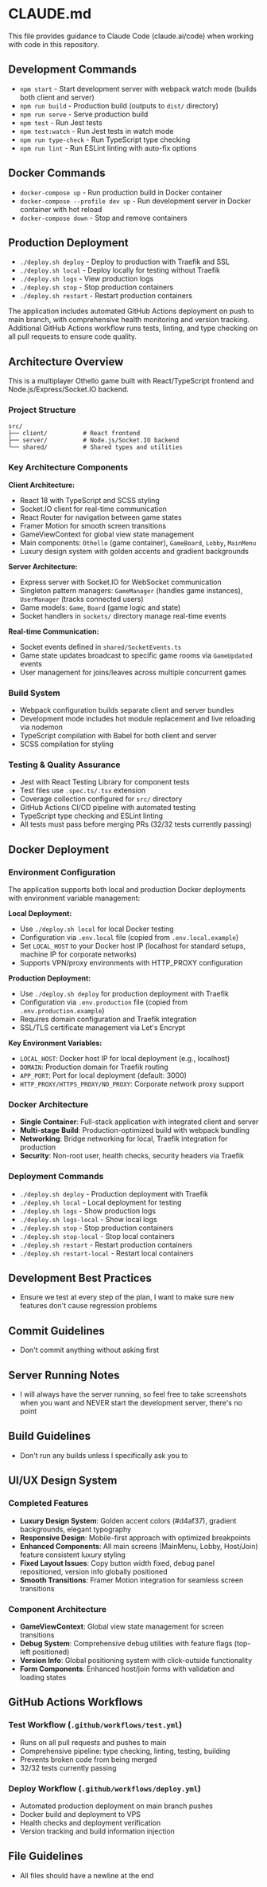 # CLAUDE.md

This file provides guidance to Claude Code (claude.ai/code) when working with code in this repository.

## Development Commands

- `npm start` - Start development server with webpack watch mode (builds both client and server)
- `npm run build` - Production build (outputs to `dist/` directory)
- `npm run serve` - Serve production build
- `npm test` - Run Jest tests
- `npm test:watch` - Run Jest tests in watch mode
- `npm run type-check` - Run TypeScript type checking
- `npm run lint` - Run ESLint linting with auto-fix options

## Docker Commands

- `docker-compose up` - Run production build in Docker container
- `docker-compose --profile dev up` - Run development server in Docker container with hot reload
- `docker-compose down` - Stop and remove containers

## Production Deployment

- `./deploy.sh deploy` - Deploy to production with Traefik and SSL
- `./deploy.sh local` - Deploy locally for testing without Traefik
- `./deploy.sh logs` - View production logs
- `./deploy.sh stop` - Stop production containers
- `./deploy.sh restart` - Restart production containers

The application includes automated GitHub Actions deployment on push to main branch, with comprehensive health monitoring and version tracking. Additional GitHub Actions workflow runs tests, linting, and type checking on all pull requests to ensure code quality.

## Architecture Overview

This is a multiplayer Othello game built with React/TypeScript frontend and Node.js/Express/Socket.IO backend.

### Project Structure
```
src/
├── client/          # React frontend
├── server/          # Node.js/Socket.IO backend  
└── shared/          # Shared types and utilities
```

### Key Architecture Components

**Client Architecture:**
- React 18 with TypeScript and SCSS styling
- Socket.IO client for real-time communication
- React Router for navigation between game states
- Framer Motion for smooth screen transitions
- GameViewContext for global view state management
- Main components: `Othello` (game container), `GameBoard`, `Lobby`, `MainMenu`
- Luxury design system with golden accents and gradient backgrounds

**Server Architecture:**
- Express server with Socket.IO for WebSocket communication
- Singleton pattern managers: `GameManager` (handles game instances), `UserManager` (tracks connected users)
- Game models: `Game`, `Board` (game logic and state)
- Socket handlers in `sockets/` directory manage real-time events

**Real-time Communication:**
- Socket events defined in `shared/SocketEvents.ts`
- Game state updates broadcast to specific game rooms via `GameUpdated` events
- User management for joins/leaves across multiple concurrent games

### Build System
- Webpack configuration builds separate client and server bundles
- Development mode includes hot module replacement and live reloading via nodemon
- TypeScript compilation with Babel for both client and server
- SCSS compilation for styling

### Testing & Quality Assurance
- Jest with React Testing Library for component tests
- Test files use `.spec.ts/.tsx` extension
- Coverage collection configured for `src/` directory
- GitHub Actions CI/CD pipeline with automated testing
- TypeScript type checking and ESLint linting
- All tests must pass before merging PRs (32/32 tests currently passing)

## Docker Deployment

### Environment Configuration
The application supports both local and production Docker deployments with environment variable management:

**Local Deployment:**
- Use `./deploy.sh local` for local Docker testing
- Configuration via `.env.local` file (copied from `.env.local.example`)
- Set `LOCAL_HOST` to your Docker host IP (localhost for standard setups, machine IP for corporate networks)
- Supports VPN/proxy environments with HTTP_PROXY configuration

**Production Deployment:**
- Use `./deploy.sh deploy` for production deployment with Traefik
- Configuration via `.env.production` file (copied from `.env.production.example`)
- Requires domain configuration and Traefik integration
- SSL/TLS certificate management via Let's Encrypt

**Key Environment Variables:**
- `LOCAL_HOST`: Docker host IP for local deployment (e.g., localhost)
- `DOMAIN`: Production domain for Traefik routing
- `APP_PORT`: Port for local deployment (default: 3000)
- `HTTP_PROXY/HTTPS_PROXY/NO_PROXY`: Corporate network proxy support

### Docker Architecture
- **Single Container**: Full-stack application with integrated client and server
- **Multi-stage Build**: Production-optimized build with webpack bundling
- **Networking**: Bridge networking for local, Traefik integration for production
- **Security**: Non-root user, health checks, security headers via Traefik

### Deployment Commands
- `./deploy.sh deploy` - Production deployment with Traefik
- `./deploy.sh local` - Local deployment for testing
- `./deploy.sh logs` - Show production logs
- `./deploy.sh logs-local` - Show local logs
- `./deploy.sh stop` - Stop production containers
- `./deploy.sh stop-local` - Stop local containers
- `./deploy.sh restart` - Restart production containers
- `./deploy.sh restart-local` - Restart local containers

## Development Best Practices

- Ensure we test at every step of the plan, I want to make sure new features don't cause regression problems

## Commit Guidelines

- Don't commit anything without asking first

## Server Running Notes

- I will always have the server running, so feel free to take screenshots when you want and NEVER start the development server, there's no point

## Build Guidelines

- Don't run any builds unless I specifically ask you to

## UI/UX Design System

### Completed Features
- **Luxury Design System**: Golden accent colors (#d4af37), gradient backgrounds, elegant typography
- **Responsive Design**: Mobile-first approach with optimized breakpoints
- **Enhanced Components**: All main screens (MainMenu, Lobby, Host/Join) feature consistent luxury styling
- **Fixed Layout Issues**: Copy button width fixed, debug panel repositioned, version info globally positioned
- **Smooth Transitions**: Framer Motion integration for seamless screen transitions

### Component Architecture
- **GameViewContext**: Global view state management for screen transitions
- **Debug System**: Comprehensive debug utilities with feature flags (top-left positioned)
- **Version Info**: Global positioning system with click-outside functionality
- **Form Components**: Enhanced host/join forms with validation and loading states

## GitHub Actions Workflows

### Test Workflow (`.github/workflows/test.yml`)
- Runs on all pull requests and pushes to main
- Comprehensive pipeline: type checking, linting, testing, building
- Prevents broken code from being merged
- 32/32 tests currently passing

### Deploy Workflow (`.github/workflows/deploy.yml`)
- Automated production deployment on main branch pushes
- Docker build and deployment to VPS
- Health checks and deployment verification
- Version tracking and build information injection

## File Guidelines

- All files should have a newline at the end